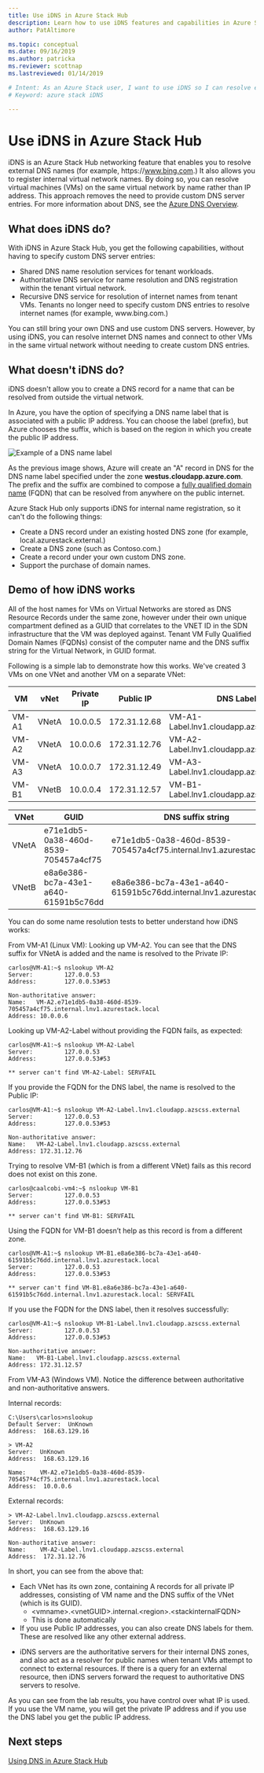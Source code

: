 ```yaml
---
title: Use iDNS in Azure Stack Hub 
description: Learn how to use iDNS features and capabilities in Azure Stack Hub.
author: PatAltimore

ms.topic: conceptual
ms.date: 09/16/2019
ms.author: patricka
ms.reviewer: scottnap
ms.lastreviewed: 01/14/2019

# Intent: As an Azure Stack user, I want to use iDNS so I can resolve external and internal DNS names.
# Keyword: azure stack iDNS

---
```


# Use iDNS in Azure Stack Hub 

iDNS is an Azure Stack Hub networking feature that enables you to resolve external DNS names (for example, https:\//www.bing.com.) It also allows you to register internal virtual network names. By doing so, you can resolve virtual machines (VMs) on the same virtual network by name rather than IP address. This approach removes the need to provide custom DNS server entries. For more information about DNS, see the [Azure DNS Overview](/azure/dns/dns-overview).

## What does iDNS do?

With iDNS in Azure Stack Hub, you get the following capabilities, without having to specify custom DNS server entries:

- Shared DNS name resolution services for tenant workloads.
- Authoritative DNS service for name resolution and DNS registration within the tenant virtual network.
- Recursive DNS service for resolution of internet names from tenant VMs. Tenants no longer need to specify custom DNS entries to resolve internet names (for example, www\.bing.com.)

You can still bring your own DNS and use custom DNS servers. However, by using iDNS, you can resolve internet DNS names and connect to other VMs in the same virtual network without needing to create custom DNS entries.

## What doesn't iDNS do?

iDNS doesn't allow you to create a DNS record for a name that can be resolved from outside the virtual network.

In Azure, you have the option of specifying a DNS name label that is associated with a public IP address. You can choose the label (prefix), but Azure chooses the suffix, which is based on the region in which you create the public IP address.

![Example of a DNS name label](media/azure-stack-understanding-dns-in-tp2/image3.png)

As the previous image shows, Azure will create an "A" record in DNS for the DNS name label specified under the zone **westus.cloudapp.azure.com**. The prefix and the suffix are combined to compose a [fully qualified domain name](https://en.wikipedia.org/wiki/Fully_qualified_domain_name) (FQDN) that can be resolved from anywhere on the public internet.

Azure Stack Hub only supports iDNS for internal name
registration, so it can't do the following things:

- Create a DNS record under an existing hosted DNS zone (for example, local.azurestack.external.)
- Create a DNS zone (such as Contoso.com.)
- Create a record under your own custom DNS zone.
- Support the purchase of domain names.

## Demo of how iDNS works

All of the host names for VMs on Virtual Networks are stored as DNS Resource Records under the same zone, however under their own unique compartment defined as a GUID that correlates to the VNET ID in the SDN infrastructure that the VM was deployed against. 
Tenant VM Fully Qualified Domain Names (FQDNs) consist of the computer name and the DNS suffix string for the Virtual Network, in GUID format.

<!--- what does compartment mean? Add a screenshot? can we clarify what we mean by host name and computer name. the description doesn't match the example in the table.--->
 
Following is a simple lab to demonstrate how this works. We've created 3 VMs on one VNet and another VM on a separate VNet:

<!--- Is DNS Label the right term? If so, we should define it. The column lists FQDNs, afaik. Where does the domain suffix come from? --->
 
|VM    |vNet    |Private IP   |Public IP    | DNS Label                                |
|------|--------|-------------|-------------|------------------------------------------|
|VM-A1 |VNetA   | 10.0.0.5    |172.31.12.68 |VM-A1-Label.lnv1.cloudapp.azscss.external |
|VM-A2 |VNetA   | 10.0.0.6    |172.31.12.76 |VM-A2-Label.lnv1.cloudapp.azscss.external |
|VM-A3 |VNetA   | 10.0.0.7    |172.31.12.49 |VM-A3-Label.lnv1.cloudapp.azscss.external |
|VM-B1 |VNetB   | 10.0.0.4    |172.31.12.57 |VM-B1-Label.lnv1.cloudapp.azscss.external |
 
 
|VNet  |GUID                                 |DNS suffix string                                                  |
|------|-------------------------------------|-------------------------------------------------------------------|
|VNetA |e71e1db5-0a38-460d-8539-705457a4cf75 |e71e1db5-0a38-460d-8539-705457a4cf75.internal.lnv1.azurestack.local|
|VNetB |e8a6e386-bc7a-43e1-a640-61591b5c76dd |e8a6e386-bc7a-43e1-a640-61591b5c76dd.internal.lnv1.azurestack.local|
 
 
You can do some name resolution tests to better understand how iDNS works:

<!--- why Linux?--->

From VM-A1 (Linux VM):
Looking up VM-A2. You can see that the DNS suffix for VNetA is added and the name is resolved to the Private IP:
 
```console
carlos@VM-A1:~$ nslookup VM-A2
Server:         127.0.0.53
Address:        127.0.0.53#53
 
Non-authoritative answer:
Name:   VM-A2.e71e1db5-0a38-460d-8539-705457a4cf75.internal.lnv1.azurestack.local
Address: 10.0.0.6
```
 
Looking up VM-A2-Label without providing the FQDN fails, as expected:

```console 
carlos@VM-A1:~$ nslookup VM-A2-Label
Server:         127.0.0.53
Address:        127.0.0.53#53
 
** server can't find VM-A2-Label: SERVFAIL
```

If you provide the FQDN for the DNS label, the name is resolved to the Public IP:

```console
carlos@VM-A1:~$ nslookup VM-A2-Label.lnv1.cloudapp.azscss.external
Server:         127.0.0.53
Address:        127.0.0.53#53
 
Non-authoritative answer:
Name:   VM-A2-Label.lnv1.cloudapp.azscss.external
Address: 172.31.12.76
```
 
Trying to resolve VM-B1 (which is from a different VNet) fails as this record does not exist on this zone.

```console
carlos@caalcobi-vm4:~$ nslookup VM-B1
Server:         127.0.0.53
Address:        127.0.0.53#53
 
** server can't find VM-B1: SERVFAIL
```

Using the FQDN for VM-B1 doesn’t help as this record is from a different zone.

```console 
carlos@VM-A1:~$ nslookup VM-B1.e8a6e386-bc7a-43e1-a640-61591b5c76dd.internal.lnv1.azurestack.local
Server:         127.0.0.53
Address:        127.0.0.53#53
 
** server can't find VM-B1.e8a6e386-bc7a-43e1-a640-61591b5c76dd.internal.lnv1.azurestack.local: SERVFAIL
```
 
If you use the FQDN for the DNS label, then it resolves successfully:

``` 
carlos@VM-A1:~$ nslookup VM-B1-Label.lnv1.cloudapp.azscss.external
Server:         127.0.0.53
Address:        127.0.0.53#53
 
Non-authoritative answer:
Name:   VM-B1-Label.lnv1.cloudapp.azscss.external
Address: 172.31.12.57
```
 
From VM-A3 (Windows VM). Notice the difference between authoritative and non-authoritative answers.

Internal records:

```console
C:\Users\carlos>nslookup
Default Server:  UnKnown
Address:  168.63.129.16
 
> VM-A2
Server:  UnKnown
Address:  168.63.129.16
 
Name:    VM-A2.e71e1db5-0a38-460d-8539-705457ª4cf75.internal.lnv1.azurestack.local
Address:  10.0.0.6
```

External records:

```console
> VM-A2-Label.lnv1.cloudapp.azscss.external
Server:  UnKnown
Address:  168.63.129.16
 
Non-authoritative answer:
Name:    VM-A2-Label.lnv1.cloudapp.azscss.external
Address:  172.31.12.76
``` 
 
In short, you can see from the above that:
 
*   Each VNet has its own zone, containing A records for all private IP addresses, consisting of VM name and the DNS suffix of the VNet (which is its GUID).
    *   \<vmname>.\<vnetGUID\>.internal.\<region>.\<stackinternalFQDN>
    *   This is done automatically
*   If you use Public IP addresses, you can also create DNS labels for them. These are resolved like any other external address.
 
 
- iDNS servers are the authoritative servers for their internal DNS zones, and also act as a resolver for public names when tenant VMs attempt to connect to external resources. If there is a query for an external resource, then iDNS servers forward the request to authoritative DNS servers to resolve.
 
As you can see from the lab results, you have control over what IP is used. If you use the VM name, you will get the private IP address and if you use the DNS label you get the public IP address.

## Next steps

[Using DNS in Azure Stack Hub](azure-stack-dns.md)
